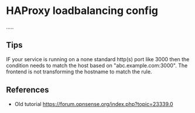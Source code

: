 # HAProxy loadbalancing config

.....

## Tips
IF your service is running on a none standard http(s) port like 3000 then the condition needs to match the host based on "abc.example.com:3000". The frontend is not transforming the hostname to match the rule.


## References
* Old tutorial https://forum.opnsense.org/index.php?topic=23339.0
